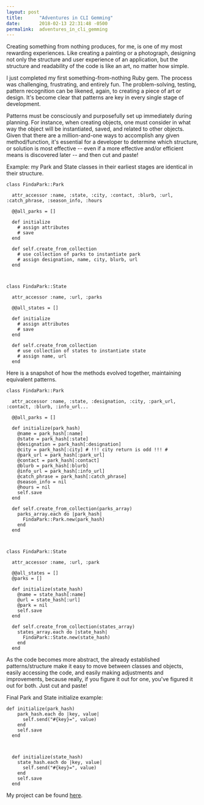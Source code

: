 ```yaml
---
layout: post
title:      "Adventures in CLI Gemming"
date:       2018-02-13 22:31:48 -0500
permalink:  adventures_in_cli_gemming
---
```



Creating something from nothing produces, for me, is one of my most rewarding experiences. Like creating a painting or a photograph, designing not only the structure and user experience of an application, but the structure and readability of the code is like an art, no matter how simple.

I just completed my first something-from-nothing Ruby gem. The process was challenging, frustrating, and entirely fun. The problem-solving, testing, pattern recognition can be likened, again, to creating a piece of art or design. It's become clear that patterns are key in every single stage of development.

Patterns must be consciously and purposefully set up immediately during planning. For instance, when creating objects, one must consider in what way the object will be instantiated, saved, and related to other objects. Given that there are a million-and-one ways to accomplish any given method/function, it's essential for a developer to determine which structure, or solution is most effective -- even if a more effective and/or efficient means is discovered later -- and then cut and paste! 

Example: my Park and State classes in their earliest stages are identical in their structure.

```
class FindaPark::Park

  attr_accessor :name, :state, :city, :contact, :blurb, :url, :catch_phrase, :season_info, :hours

  @@all_parks = []

  def initialize
    # assign attributes
    # save
  end

  def self.create_from_collection
    # use collection of parks to instantiate park
    # assign designation, name, city, blurb, url
  end



class FindaPark::State

  attr_accessor :name, :url, :parks

  @@all_states = []

  def initialize
    # assign attributes
    # save
  end

  def self.create_from_collection
    # use collection of states to instantiate state
    # assign name, url
  end
```
	
	
Here is a snapshot of how the  methods evolved together, maintaining equivalent patterns.
	

```
class FindaPark::Park

  attr_accessor :name, :state, :designation, :city, :park_url, :contact, :blurb, :info_url...

  @@all_parks = []

  def initialize(park_hash)
    @name = park_hash[:name]
    @state = park_hash[:state]
    @designation = park_hash[:designation]
    @city = park_hash[:city] # !!! city return is odd !!! #
    @park_url = park_hash[:park_url]
    @contact = park_hash[:contact]
    @blurb = park_hash[:blurb]
    @info_url = park_hash[:info_url]
    @catch_phrase = park_hash[:catch_phrase]
    @season_info = nil
    @hours = nil
    self.save
  end

  def self.create_from_collection(parks_array)
    parks_array.each do |park_hash|
      FindaPark::Park.new(park_hash)
    end
  end


	
class FindaPark::State

  attr_accessor :name, :url, :park

  @@all_states = []
  @parks = []

  def initialize(state_hash)
    @name = state_hash[:name]
    @url = state_hash[:url]
    @park = nil
    self.save
  end

  def self.create_from_collection(states_array)
    states_array.each do |state_hash|
      FindaPark::State.new(state_hash)
    end
  end
```
	
	
As the code becomes more abstract, the already established patterns/structure make it easy to move between classes and objects, easily accessing the code, and  easily making adjustments and improvements, because really, if you figure it out for one, you've figured it out for both. Just cut and paste!

Final Park and State initialize example:


```  
def initialize(park_hash)
    park_hash.each do |key, value|
      self.send("#{key}=", value)
    end
    self.save
  end



  def initialize(state_hash)
    state_hash.each do |key, value|
      self.send("#{key}=", value)
    end
    self.save
  end
```

My project can be found [here](https://github.com/ElleeB/nps-finda-park-cli-app).

